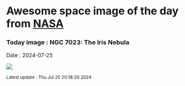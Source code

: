 
# Awesome space image of the day from [NASA](https://api.nasa.gov/)

### Today image : NGC 7023: The Iris Nebula
Date : 2024-07-25

![](https://apod.nasa.gov/apod/image/2407/NGC7023_LRGB_fin_sig1024.jpg)

<small>Latest update : Thu Jul 25 20:18:20 2024</small>
        